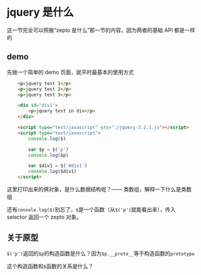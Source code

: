 # jquery 是什么

这一节完全可以照搬“zepto 是什么”那一节的内容，因为两者的基础 API 都是一样的

## demo

先做一个简单的 demo 页面，就平时最基本的使用方式

```html
    <p>jquery test 1</p>
    <p>jquery test 2</p>
    <p>jquery test 3</p>

    <div id="div1">
        <p>jquery test in div</p>
    </div>

    <script type="text/javascript" src="./jquery-3.2.1.js"></script>
    <script type="text/javascript">
        console.log($)

        var $p = $('p')
        console.log($p)

        var $div1 = $('#div1')
        console.log($div1)
    </script>
```

这里打印出来的俩对象，是什么数据结构呢？—— 类数组，解释一下什么是类数组

还有`console.log($)`别忘了，`$`是一个函数（从`$('p')`就能看出来），传入 selector 返回一个 zepto 对象。

## 关于原型

`$('p')`返回的`$p`的构造函数是什么？因为`$p.__proto__`等于构造函数的`prototype`

这个构造函数和`$`函数的关系是什么？